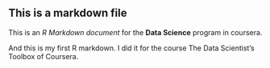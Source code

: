## This is a markdown file

This is an *R Markdown document* for the **Data Science** program in coursera.

And this is my first R markdown. I did it for the course The Data Scientist’s Toolbox of Coursera.
